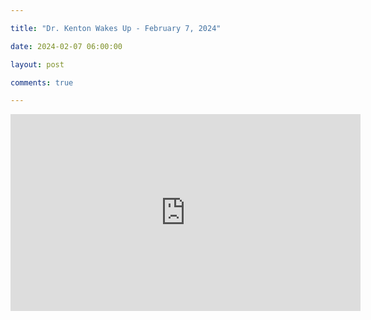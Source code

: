 ```yaml
---

title: "Dr. Kenton Wakes Up - February 7, 2024"

date: 2024-02-07 06:00:00

layout: post

comments: true

---
```


<iframe width="560" height="315" src="https://www.youtube.com/embed/PK4l45Eg8eI?si=fiWSFT0d5jCNop7X" title="YouTube video player" frameborder="0" allow="accelerometer; autoplay; clipboard-write; encrypted-media; gyroscope; picture-in-picture; web-share" allowfullscreen></iframe>